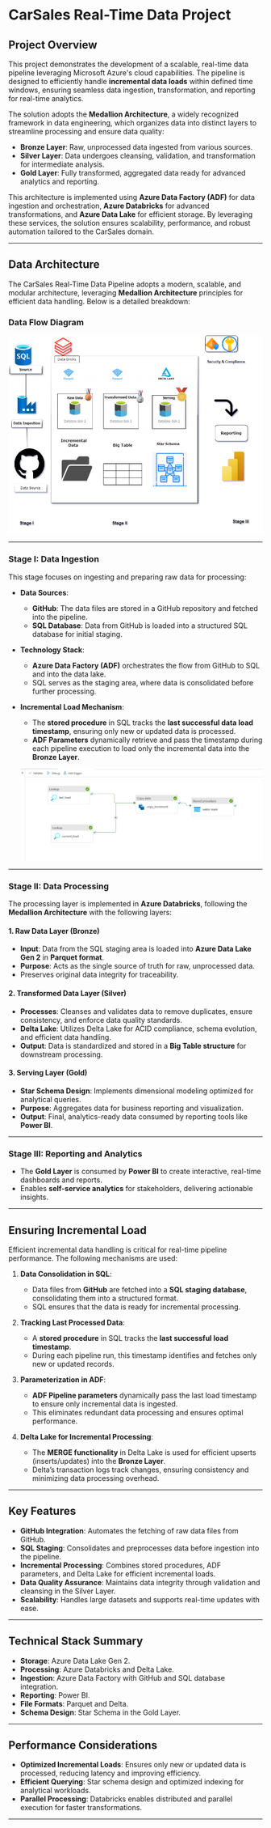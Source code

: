 # CarSales Real-Time Data Project

## Project Overview
This project demonstrates the development of a scalable, real-time data pipeline leveraging Microsoft Azure's cloud capabilities. The pipeline is designed to efficiently handle **incremental data loads** within defined time windows, ensuring seamless data ingestion, transformation, and reporting for real-time analytics.

The solution adopts the **Medallion Architecture**, a widely recognized framework in data engineering, which organizes data into distinct layers to streamline processing and ensure data quality:

- **Bronze Layer**: Raw, unprocessed data ingested from various sources.
- **Silver Layer**: Data undergoes cleansing, validation, and transformation for intermediate analysis.
- **Gold Layer**: Fully transformed, aggregated data ready for advanced analytics and reporting.

This architecture is implemented using **Azure Data Factory (ADF)** for data ingestion and orchestration, **Azure Databricks** for advanced transformations, and **Azure Data Lake** for efficient storage. By leveraging these services, the solution ensures scalability, performance, and robust automation tailored to the CarSales domain.

---

## Data Architecture
The CarSales Real-Time Data Pipeline adopts a modern, scalable, and modular architecture, leveraging **Medallion Architecture** principles for efficient data handling. Below is a detailed breakdown:

### Data Flow Diagram
![Data Architecture Diagram](https://github.com/Adez017/CarSales-End-to-End-Project/blob/main/data%20architecture%2002.png)

---

### **Stage I: Data Ingestion**
This stage focuses on ingesting and preparing raw data for processing:

- **Data Sources**:  
  - **GitHub**: The data files are stored in a GitHub repository and fetched into the pipeline.  
  - **SQL Database**: Data from GitHub is loaded into a structured SQL database for initial staging.  

- **Technology Stack**:  
  - **Azure Data Factory (ADF)** orchestrates the flow from GitHub to SQL and into the data lake.  
  - SQL serves as the staging area, where data is consolidated before further processing.  

- **Incremental Load Mechanism**:  
  - The **stored procedure** in SQL tracks the **last successful data load timestamp**, ensuring only new or updated data is processed.  
  - **ADF Parameters** dynamically retrieve and pass the timestamp during each pipeline execution to load only the incremental data into the **Bronze Layer**.
 
  ![Pipeline Structure](https://github.com/Adez017/CarSales-End-to-End-Project/blob/main/Dynamic%20pipeline.png)

---

### **Stage II: Data Processing**
The processing layer is implemented in **Azure Databricks**, following the **Medallion Architecture** with the following layers:

#### **1. Raw Data Layer (Bronze)**  
- **Input**: Data from the SQL staging area is loaded into **Azure Data Lake Gen 2** in **Parquet format**.  
- **Purpose**: Acts as the single source of truth for raw, unprocessed data.  
- Preserves original data integrity for traceability.  

#### **2. Transformed Data Layer (Silver)**  
- **Processes**: Cleanses and validates data to remove duplicates, ensure consistency, and enforce data quality standards.  
- **Delta Lake**: Utilizes Delta Lake for ACID compliance, schema evolution, and efficient data handling.  
- **Output**: Data is standardized and stored in a **Big Table structure** for downstream processing.

#### **3. Serving Layer (Gold)**  
- **Star Schema Design**: Implements dimensional modeling optimized for analytical queries.  
- **Purpose**: Aggregates data for business reporting and visualization.  
- **Output**: Final, analytics-ready data consumed by reporting tools like **Power BI**.

---

### **Stage III: Reporting and Analytics**
- The **Gold Layer** is consumed by **Power BI** to create interactive, real-time dashboards and reports.  
- Enables **self-service analytics** for stakeholders, delivering actionable insights.  

---

## Ensuring Incremental Load

Efficient incremental data handling is critical for real-time pipeline performance. The following mechanisms are used:

1. **Data Consolidation in SQL**:  
   - Data files from **GitHub** are fetched into a **SQL staging database**, consolidating them into a structured format.  
   - SQL ensures that the data is ready for incremental processing.  

2. **Tracking Last Processed Data**:  
   - A **stored procedure** in SQL tracks the **last successful load timestamp**.  
   - During each pipeline run, this timestamp identifies and fetches only new or updated records.  

3. **Parameterization in ADF**:  
   - **ADF Pipeline parameters** dynamically pass the last load timestamp to ensure only incremental data is ingested.  
   - This eliminates redundant data processing and ensures optimal performance.  

4. **Delta Lake for Incremental Processing**:  
   - The **MERGE functionality** in Delta Lake is used for efficient upserts (inserts/updates) into the **Bronze Layer**.  
   - Delta’s transaction logs track changes, ensuring consistency and minimizing data processing overhead.  


---

## Key Features  

- **GitHub Integration**: Automates the fetching of raw data files from GitHub.  
- **SQL Staging**: Consolidates and preprocesses data before ingestion into the pipeline.  
- **Incremental Processing**: Combines stored procedures, ADF parameters, and Delta Lake for efficient incremental loads.  
- **Data Quality Assurance**: Maintains data integrity through validation and cleansing in the Silver Layer.  
- **Scalability**: Handles large datasets and supports real-time updates with ease.  

---

## Technical Stack Summary  

- **Storage**: Azure Data Lake Gen 2.  
- **Processing**: Azure Databricks and Delta Lake.  
- **Ingestion**: Azure Data Factory with GitHub and SQL database integration.  
- **Reporting**: Power BI.  
- **File Formats**: Parquet and Delta.  
- **Schema Design**: Star Schema in the Gold Layer.

---

## Performance Considerations  

- **Optimized Incremental Loads**: Ensures only new or updated data is processed, reducing latency and improving efficiency.  
- **Efficient Querying**: Star schema design and optimized indexing for analytical workloads.  
- **Parallel Processing**: Databricks enables distributed and parallel execution for faster transformations.  

---
